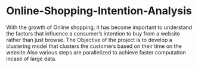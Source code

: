 # Online-Shopping-Intention-Analysis
   With the growth of Online shopping, it has become important to understand the factors that influence a consumer’s intention to buy from a website rather than just browse.
The Objective of the project is to develop a clustering model that clusters the customers based on their time on the website.Also various steps are parallelized to achieve faster computation incase of large data.


